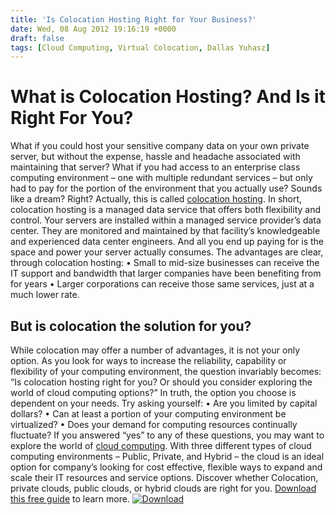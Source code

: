 ```yaml
---
title: 'Is Colocation Hosting Right for Your Business?'
date: Wed, 08 Aug 2012 19:16:19 +0000
draft: false
tags: [Cloud Computing, Virtual Colocation, Dallas Yuhasz]
---
```


What is Colocation Hosting? And Is it Right For You?
====================================================

What if you could host your sensitive company data on your own private server, but without the expense, hassle and headache associated with maintaining that server? What if you had access to an enterprise class computing environment – one with multiple redundant services – but only had to pay for the portion of the environment that you actually use? Sounds like a dream? Right? Actually, this is called [colocation hosting](p://www.expedient.com/cloud-computing/virtual-colocation/). In short, colocation hosting is a managed data service that offers both flexibility and control. Your servers are installed within a managed service provider’s data center. They are monitored and maintained by that facility’s knowledgeable and experienced data center engineers. And all you end up paying for is the space and power your server actually consumes. The advantages are clear, through colocation hosting: • Small to mid-size businesses can receive the IT support and bandwidth that larger companies have been benefiting from for years • Larger corporations can receive those same services, just at a much lower rate.

But is colocation the solution for you?
---------------------------------------

While colocation may offer a number of advantages, it is not your only option. As you look for ways to increase the reliability, capability or flexibility of your computing environment, the question invariably becomes: “Is colocation hosting right for you? Or should you consider exploring the world of cloud computing options?” In truth, the option you choose is dependent on your needs. Try asking yourself: • Are you limited by capital dollars? • Can at least a portion of your computing environment be virtualized? • Does your demand for computing resources continually fluctuate? If you answered “yes” to any of these questions, you may want to explore the world of [cloud computing](https://www.expedient.com/cloud-computing/). With three different types of cloud computing environments – Public, Private, and Hybrid – the cloud is an ideal option for company’s looking for cost effective, flexible ways to expand and scale their IT resources and service options. Discover whether Colocation, private clouds, public clouds, or hybrid clouds are right for you. [Download this free guide](http://go.expedient.com/l/12902/2012-06-13/vqw2) to learn more. [![](http://blog.expedient.com/wp-content/uploads/2012/06/paper.jpg "Download")](http://go.expedient.com/l/12902/2012-06-13/vqw2)